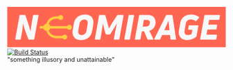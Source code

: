 ![Logo](./docs/image.png)
[![Build Status](https://travis-ci.org/HasseNasse/neomirage.svg?branch=master)](https://travis-ci.org/HasseNasse/neomirage)  
"something illusory and unattainable"

